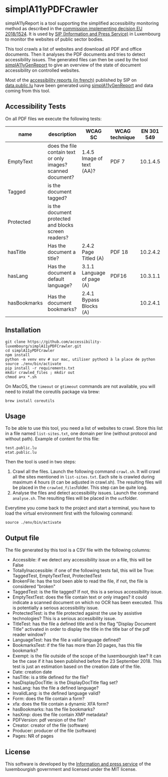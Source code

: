 # simplA11yPDFCrawler

simplA11yReport is a tool supporting the simplified accessibility monitoring method as described in the [commission implementing decision EU 2018/1524](https://eur-lex.europa.eu/legal-content/EN/TXT/HTML/?uri=CELEX:32018D1524&from=EN). It is used by [SIP (Information and Press Service)](https://sip.gouvernement.lu/en.html) in Luxembourg to monitor the websites of public sector bodies.

This tool crawls a list of websites and download all PDF and office documents. Then it analyses the PDF documents and tries to detect accessibility issues.
The generated files can then be used by the tool [simplA11yGenReport](https://github.com/accessibility-luxembourg/simplA11yGenReport) to give an overview of the state of document accessibility on controlled websites.

Most of the [accessibility reports (in french)](https://data.public.lu/fr/datasets/audits-simplifies-de-laccessibilite-numerique-2020-2021/) published by SIP on [data.public.lu](https://data.public.lu) have been generated using [simplA11yGenReport](https://github.com/accessibility-luxembourg/simplA11yGenReport) and data coming from this tool.

## Accessibility Tests

On all PDF files we execute the following tests:

| name | description | WCAG SC | WCAG technique | EN 301 549 | 
|------|-------------|---------|----------------|------------| 
| EmptyText  | does the file contain text or only images? scanned document? | 1.4.5 Image of text (AA)? | PDF 7 |  10.1.4.5 | 
| Tagged | is the document tagged? | | | | 
| Protected | is the document protected and blocks screen readers? | | | |
| hasTitle | Has the document a title? | 2.4.2 Page Titled (A) | PDF 18 | 10.2.4.2 | 
| hasLang | Has the document a default language? | 3.1.1 Language of page (A) | PDF16 | 10.3.1.1 | 
| hasBookmarks | Has the document bookmarks? |  2.4.1 Bypass Blocks (A) | | 10.2.4.1 | 


## Installation

```
git clone https://github.com/accessibility-luxembourg/simplA11yPDFCrawler.git
cd simplA11yPDFCrawler
npm install
python -m venv env # sur mac, utiliser python3 à la place de python
source ./env/bin/activate 
pip install -r requirements.txt
mkdir crawled_files ; mkdir out 
chmod a+x *.sh
```

On MacOS, the `timeout` or `gtimeout` commands are not available, you will need to install the coreutils package via brew:
```
brew install coreutils
```

## Usage

To be able to use this tool, you need a list of websites to crawl. Store this list in a file named `list-sites.txt`, one domain per line (without protocol and without path). Example of content for this file: 

```
test.public.lu
etat.public.lu

```

Then the tool is used in two steps:
1. Crawl all the files. Launch the following command `crawl.sh`. It will crawl all the sites mentioned in `list-sites.txt`. Each site is crawled during maximum 4 hours (it can be adjusted in crawl.sh). The resulting files will be placed in the `crawled_files`folder. This step can be quite long.
2. Analyse the files and detect accessibility issues. Launch the command `analyse.sh`. The resulting files will be placed in the `out`folder.

Everytime you come back to the project and start a terminal, you have to load the virtual environment first with the following command:
```
source ./env/bin/activate 
```

## Output file

The file generated by this tool is a CSV file with the following columns:

- Accessible: if we detect any accessibility issue on a file, this will be False
- TotallyInaccessible: if one of the following tests fail, this will be True: TaggedTest, EmptyTextTest, ProtectedTest
- BrokenFile: has the tool been able to read the file, if not, the file is considered "broken"
- TaggedTest: is the file tagged? If not, this is a serious accessibility issue.
- EmptyTextTest: does the file contain text or only images? it could indicate a scanned document on which no OCR has been executed. This is potentially a serious accessibility issue.
- ProtectedTest: is the file protected against the use by assistive technologies? This is a serious accessibility issue.
- TitleTest: has the file a defined title and is the flag "Display Document Title" activated in order to display the title in the title bar of the pdf reader window? 
- LanguageTest: has the file a valid language defined?
- BookmarksTest: if the file has more than 20 pages, has this file bookmarks?
- Exempt: is the file outside of the scope of the luxembourgish law? It can be the case if it has been published before the 23 September 2018. This test is just an estimation based on the creation date of the file.
- Date: creation date
- hasTitle: is a title defined for the file?
- hasDisplayDocTitle: is the DisplayDocTitle flag set?
- hasLang: has the file a defined language?
- InvalidLang: is the defined language valid?
- Form: does the file contain a form?
- xfa: does the file contain a dynamic XFA form?
- hasBookmarks: has the file bookmarks?
- hasXmp: does the file contain XMP metadata?
- PDFVersion: pdf version of the file?
- Creator: creator of the file (software)
- Producer: producer of the file (software)
- Pages: NR of pages


## License
This software is developed by the [Information and press service](https://sip.gouvernement.lu/en.html) of the luxembourgish government and licensed under the MIT license.
